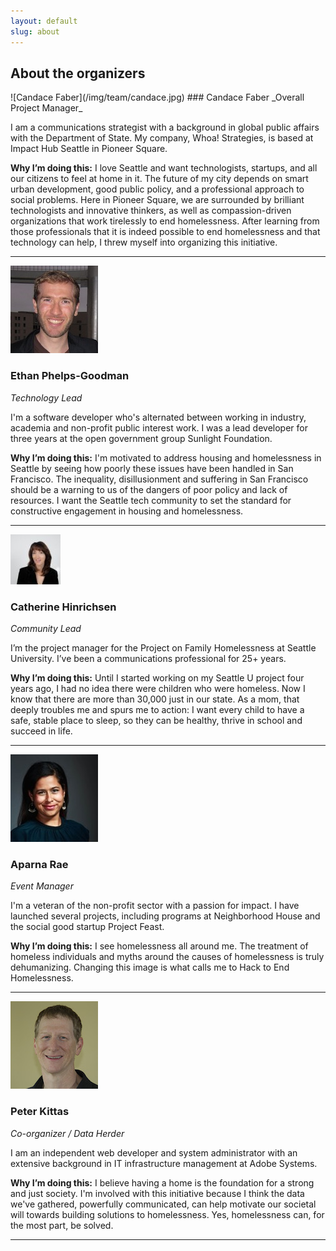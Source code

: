 ```yaml
---
layout: default
slug: about
---
```


## About the organizers
<p></p>
![Candace Faber](/img/team/candace.jpg)
### Candace Faber
_Overall Project Manager_

I am a communications strategist with a background in global public affairs with the Department of State. My company, Whoa! Strategies, is based at Impact Hub Seattle in Pioneer Square.

**Why I’m doing this:** I love Seattle and want technologists, startups, and all our citizens to feel at home in it. The future of my city depends on smart urban development, good public policy, and a professional approach to social problems. Here in Pioneer Square, we are surrounded by brilliant technologists and innovative thinkers, as well as compassion-driven organizations that work tirelessly to end homelessness. After learning from those professionals that it is indeed possible to end homelessness and that technology can help, I threw myself into organizing this initiative.

***

![Ethan Phelps-Goodman](/img/team/ethan.jpg)
### Ethan Phelps-Goodman
_Technology Lead_

I'm a software developer who's alternated between working in industry, academia and non-profit public interest work. I was a lead developer for three years at the open government group Sunlight Foundation.

**Why I’m doing this:** I'm motivated to address housing and homelessness in Seattle by seeing how poorly these issues have been handled in San Francisco. The inequality, disillusionment and suffering in San Francisco should be a warning to us of the dangers of poor policy and lack of resources. I want the Seattle tech community to set the standard for constructive engagement in housing and homelessness.

***

![Catherine Hinrichsen](/img/team/catherine.jpg)
### Catherine Hinrichsen
_Community Lead_

I’m the project manager for the Project on Family Homelessness at Seattle University. I’ve been a communications professional for 25+ years.

**Why I’m doing this:** Until I started working on my Seattle U project four years ago, I had no idea there were children who were homeless. Now I know that there are more than 30,000 just in our state. As a mom, that deeply troubles me and spurs me to action: I want every child to have a safe, stable place to sleep, so they can be healthy, thrive in school and succeed in life.

***

![Aparna Rae](/img/team/aparna.jpeg)
### Aparna Rae
_Event Manager_

I'm a veteran of the non-profit sector with a passion for impact. I have launched several projects, including programs at Neighborhood House and the social good startup Project Feast. 

**Why I’m doing this:** I see homelessness all around me. The treatment of homeless individuals and myths around the causes of homelessness is truly dehumanizing. Changing this image is what calls me to Hack to End Homelessness.

***

![Peter Kittas](/img/team/peter.jpg)
### Peter Kittas
_Co-organizer / Data Herder_

I am an independent web developer and system administrator with an extensive background in IT infrastructure management at Adobe Systems.

**Why I’m doing this:** I believe having a home is the foundation for a strong and just society. I'm involved with this initiative because I think the data we've gathered, powerfully communicated, can help motivate our societal will towards building solutions to homelessness. Yes, homelessness can, for the most part, be solved.

***
